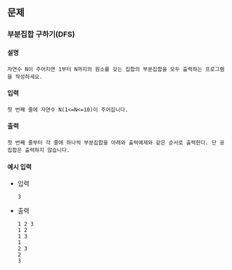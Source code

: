 ## 문제

### 부분집합 구하기(DFS)

#### 설명
```
자연수 N이 주어지면 1부터 N까지의 원소를 갖는 집합의 부분집합을 모두 출력하는 프로그램 을 작성하세요.
```

#### 입력
```
첫 번째 줄에 자연수 N(1<=N<=10)이 주어집니다.
```

#### 출력
```
첫 번째 줄부터 각 줄에 하나씩 부분집합을 아래와 출력예제와 같은 순서로 출력한다. 단 공집합은 출력하지 않습니다.
```

#### 예시 입력
- 입력
    ```
    3
    ```
- 출력
    ```
    1 2 3
    1 2
    1 3
    1 
    2 3 
    2
    3
    ```
